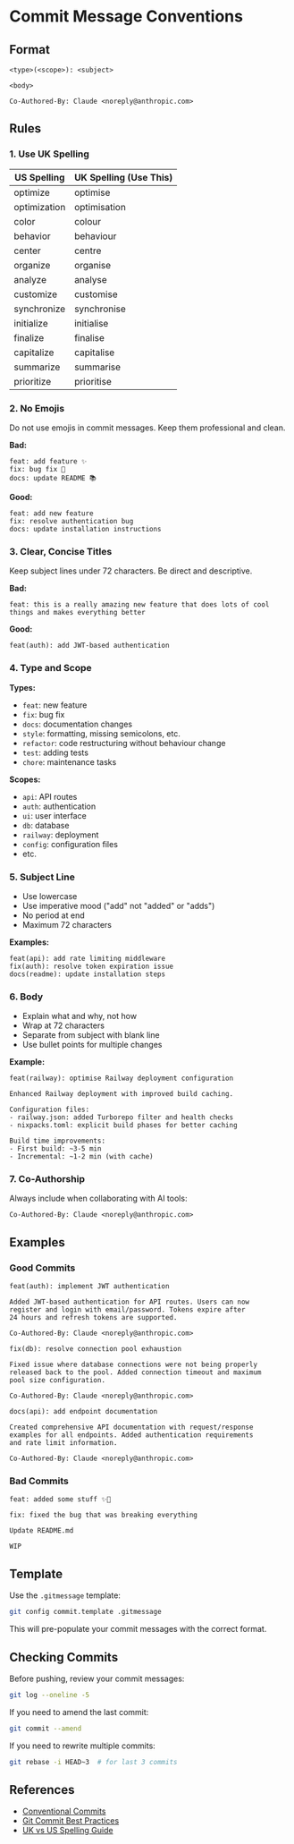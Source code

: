# Commit Message Conventions

## Format

```
<type>(<scope>): <subject>

<body>

Co-Authored-By: Claude <noreply@anthropic.com>
```

## Rules

### 1. Use UK Spelling

| US Spelling | UK Spelling (Use This) |
|-------------|------------------------|
| optimize | optimise |
| optimization | optimisation |
| color | colour |
| behavior | behaviour |
| center | centre |
| organize | organise |
| analyze | analyse |
| customize | customise |
| synchronize | synchronise |
| initialize | initialise |
| finalize | finalise |
| capitalize | capitalise |
| summarize | summarise |
| prioritize | prioritise |

### 2. No Emojis

Do not use emojis in commit messages. Keep them professional and clean.

**Bad:**
```
feat: add feature ✨
fix: bug fix 🐛
docs: update README 📚
```

**Good:**
```
feat: add new feature
fix: resolve authentication bug
docs: update installation instructions
```

### 3. Clear, Concise Titles

Keep subject lines under 72 characters. Be direct and descriptive.

**Bad:**
```
feat: this is a really amazing new feature that does lots of cool things and makes everything better
```

**Good:**
```
feat(auth): add JWT-based authentication
```

### 4. Type and Scope

**Types:**
- `feat`: new feature
- `fix`: bug fix
- `docs`: documentation changes
- `style`: formatting, missing semicolons, etc.
- `refactor`: code restructuring without behaviour change
- `test`: adding tests
- `chore`: maintenance tasks

**Scopes:**
- `api`: API routes
- `auth`: authentication
- `ui`: user interface
- `db`: database
- `railway`: deployment
- `config`: configuration files
- etc.

### 5. Subject Line

- Use lowercase
- Use imperative mood ("add" not "added" or "adds")
- No period at end
- Maximum 72 characters

**Examples:**
```
feat(api): add rate limiting middleware
fix(auth): resolve token expiration issue
docs(readme): update installation steps
```

### 6. Body

- Explain what and why, not how
- Wrap at 72 characters
- Separate from subject with blank line
- Use bullet points for multiple changes

**Example:**
```
feat(railway): optimise Railway deployment configuration

Enhanced Railway deployment with improved build caching.

Configuration files:
- railway.json: added Turborepo filter and health checks
- nixpacks.toml: explicit build phases for better caching

Build time improvements:
- First build: ~3-5 min
- Incremental: ~1-2 min (with cache)
```

### 7. Co-Authorship

Always include when collaborating with AI tools:

```
Co-Authored-By: Claude <noreply@anthropic.com>
```

## Examples

### Good Commits

```
feat(auth): implement JWT authentication

Added JWT-based authentication for API routes. Users can now
register and login with email/password. Tokens expire after
24 hours and refresh tokens are supported.

Co-Authored-By: Claude <noreply@anthropic.com>
```

```
fix(db): resolve connection pool exhaustion

Fixed issue where database connections were not being properly
released back to the pool. Added connection timeout and maximum
pool size configuration.

Co-Authored-By: Claude <noreply@anthropic.com>
```

```
docs(api): add endpoint documentation

Created comprehensive API documentation with request/response
examples for all endpoints. Added authentication requirements
and rate limit information.

Co-Authored-By: Claude <noreply@anthropic.com>
```

### Bad Commits

```
feat: added some stuff ✨🎉
```

```
fix: fixed the bug that was breaking everything
```

```
Update README.md
```

```
WIP
```

## Template

Use the `.gitmessage` template:

```bash
git config commit.template .gitmessage
```

This will pre-populate your commit messages with the correct format.

## Checking Commits

Before pushing, review your commit messages:

```bash
git log --oneline -5
```

If you need to amend the last commit:

```bash
git commit --amend
```

If you need to rewrite multiple commits:

```bash
git rebase -i HEAD~3  # for last 3 commits
```

## References

- [Conventional Commits](https://www.conventionalcommits.org/)
- [Git Commit Best Practices](https://chris.beams.io/posts/git-commit/)
- [UK vs US Spelling Guide](https://www.oxfordinternationalenglish.com/differences-in-british-and-american-spelling/)
